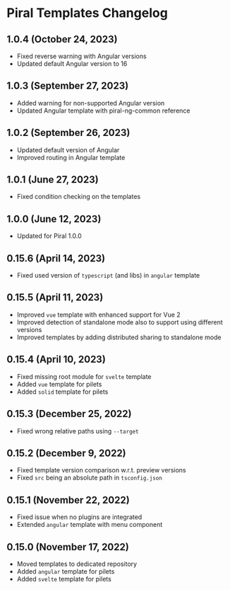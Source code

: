 # Piral Templates Changelog

## 1.0.4 (October 24, 2023)

- Fixed reverse warning with Angular versions
- Updated default Angular version to 16

## 1.0.3 (September 27, 2023)

- Added warning for non-supported Angular version
- Updated Angular template with piral-ng-common reference

## 1.0.2 (September 26, 2023)

- Updated default version of Angular
- Improved routing in Angular template

## 1.0.1 (June 27, 2023)

- Fixed condition checking on the templates

## 1.0.0 (June 12, 2023)

- Updated for Piral 1.0.0

## 0.15.6 (April 14, 2023)

- Fixed used version of `typescript` (and libs) in `angular` template

## 0.15.5 (April 11, 2023)

- Improved `vue` template with enhanced support for Vue 2
- Improved detection of standalone mode also to support using different versions
- Improved templates by adding distributed sharing to standalone mode

## 0.15.4 (April 10, 2023)

- Fixed missing root module for `svelte` template
- Added `vue` template for pilets
- Added `solid` template for pilets

## 0.15.3 (December 25, 2022)

- Fixed wrong relative paths using `--target`

## 0.15.2 (December 9, 2022)

- Fixed template version comparison w.r.t. preview versions
- Fixed `src` being an absolute path in `tsconfig.json`

## 0.15.1 (November 22, 2022)

- Fixed issue when no plugins are integrated
- Extended `angular` template with menu component

## 0.15.0 (November 17, 2022)

- Moved templates to dedicated repository
- Added `angular` template for pilets
- Added `svelte` template for pilets

